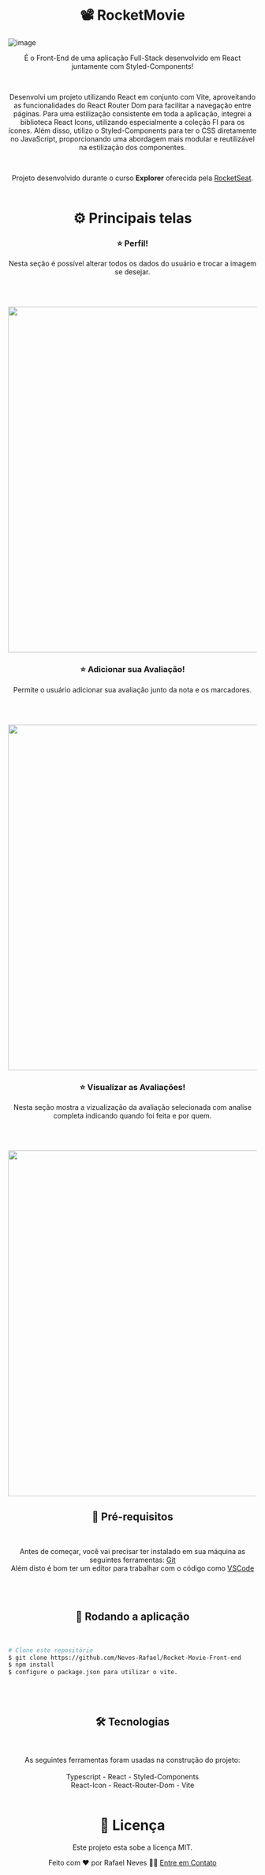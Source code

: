 <h1 align="center">📽️ RocketMovie</h1>

![image](https://github.com/Neves-Rafael/Rocket-Movie-Front-End/assets/136202919/f34407ac-774e-460d-be3f-e879e019fda3)



<p align="center">É o Front-End de uma aplicação Full-Stack desenvolvido em React juntamente com Styled-Components!</p>
<br/>
<p align="center">Desenvolvi um projeto utilizando React em conjunto com Vite, aproveitando as funcionalidades do React Router Dom para facilitar a navegação entre páginas. Para uma estilização consistente em toda a aplicação, integrei a biblioteca React Icons, utilizando especialmente a coleção FI para os ícones. Além disso, utilizo o Styled-Components para ter o CSS diretamente no JavaScript, proporcionando uma abordagem mais modular e reutilizável na estilização dos componentes.</p>
<br/>

<p align="center">Projeto desenvolvido durante o curso <strong>Explorer</strong> oferecida pela <a href="https://app.rocketseat.com.br/">RocketSeat</a>.<br/>
<br/>



<h1 align="center">⚙️ Principais telas</h1>


<h3 align="center">⭐ Perfil!</h3>
<p align="center">Nesta seção é possível alterar todos os dados do usuário e trocar a imagem se desejar.</p>
<br/>
<br/>
<p align="center">
  <img width="700px" src="https://github.com/Neves-Rafael/Rocket-Movie-Front-End/assets/136202919/df492dcf-34ae-4de9-b23a-08d3199f5ada">
</p>

<h3 align="center">⭐ Adicionar sua Avaliação!</h3>
<p align="center">Permite o usuário adicionar sua avaliação junto da nota e os marcadores. </p>
<br/>
<br/>
<p align="center">
  <img width="700px" src="https://github.com/Neves-Rafael/Rocket-Movie-Front-End/assets/136202919/245e3b98-755d-445e-8f07-956af4dca677">
</p>

<h3 align="center">⭐ Visualizar as Avaliações!</h3>
<p align="center">Nesta seção mostra a vizualização da avaliação selecionada com analise completa indicando quando foi feita e por quem.</p>
<br/>
<br/>
<p align="center">
  <img width="700px" src="https://github.com/Neves-Rafael/Rocket-Movie-Front-End/assets/136202919/d8f59827-0d35-427d-afda-50a6d46aafb1">
</p>


<h2 align="center">🧱 Pré-requisitos</h2>
<br/>

<p align="center">Antes de começar, você vai precisar ter instalado em sua máquina as seguintes ferramentas: <a href="https://git-scm.com">Git</a><br/>
Além disto é bom ter um editor para trabalhar com o código como <a href="https://code.visualstudio.com/">VSCode</a></p>
<br/>
<br/>
<h2 align="center">🎲 Rodando a aplicação</h2>
<br/>

<p align="center">

```bash
# Clone este repositório
$ git clone https://github.com/Neves-Rafael/Rocket-Movie-Front-end
$ npm install 
$ configure o package.json para utilizar o vite.

```
</p>
<br/>
<br/>

<h2 align="center">🛠 Tecnologias</h2>
<br/>

<p align="center">As seguintes ferramentas foram usadas na construção do projeto:<br/>
<br/>  
Typescript - React - Styled-Components
<br/>
React-Icon - React-Router-Dom - Vite
<br/>
<br/>

<h1 align="center">📝 Licença</h1>

<p align="center">Este projeto esta sobe a licença MIT.</p>

<p align="center">Feito com ❤️ por Rafael Neves 👋🏽 <a href="https://www.linkedin.com/in/rafael-neves-profile/">Entre em Contato</a></p>


